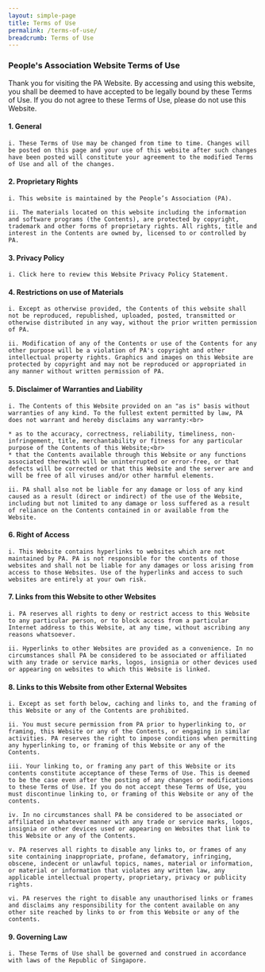 ```yaml
---
layout: simple-page
title: Terms of Use
permalink: /terms-of-use/
breadcrumb: Terms of Use
---
```

### **People's Association Website Terms of Use**
Thank you for visiting the PA Website. By accessing and using this website, you shall be deemed to have accepted to be legally bound by these Terms of Use. If you do not agree to these Terms of Use, please do not use this Website.

#### 1. General  
    i. These Terms of Use may be changed from time to time. Changes will be posted on this page and your use of this website after such changes have been posted will constitute your agreement to the modified Terms of Use and all of the changes.

#### 2. Proprietary Rights
    i. This website is maintained by the People’s Association (PA).

    ii. The materials located on this website including the information and software programs (the Contents), are protected by copyright, trademark and other forms of proprietary rights. All rights, title and interest in the Contents are owned by, licensed to or controlled by PA.

#### 3. Privacy Policy
    i. Click here to review this Website Privacy Policy Statement.

#### 4. Restrictions on use of Materials
    i. Except as otherwise provided, the Contents of this website shall not be reproduced, republished, uploaded, posted, transmitted or otherwise distributed in any way, without the prior written permission of PA.

    ii. Modification of any of the Contents or use of the Contents for any other purpose will be a violation of PA's copyright and other intellectual property rights. Graphics and images on this Website are protected by copyright and may not be reproduced or appropriated in any manner without written permission of PA.

#### 5. Disclaimer of Warranties and Liability
    i. The Contents of this Website provided on an "as is" basis without warranties of any kind. To the fullest extent permitted by law, PA does not warrant and hereby disclaims any warranty:<br>

    * as to the accuracy, correctness, reliability, timeliness, non-infringement, title, merchantability or fitness for any particular purpose of the Contents of this Website;<br>
    * that the Contents available through this Website or any functions associated therewith will be uninterrupted or error-free, or that defects will be corrected or that this Website and the server are and will be free of all viruses and/or other harmful elements.

    ii. PA shall also not be liable for any damage or loss of any kind caused as a result (direct or indirect) of the use of the Website, including but not limited to any damage or loss suffered as a result of reliance on the Contents contained in or available from the Website.

#### 6. Right of Access
    i. This Website contains hyperlinks to websites which are not maintained by PA. PA is not responsible for the contents of those websites and shall not be liable for any damages or loss arising from access to those Websites. Use of the hyperlinks and access to such websites are entirely at your own risk.

#### 7. Links from this Website to other Websites
    i. PA reserves all rights to deny or restrict access to this Website to any particular person, or to block access from a particular Internet address to this Website, at any time, without ascribing any reasons whatsoever.

    ii. Hyperlinks to other Websites are provided as a convenience. In no circumstances shall PA be considered to be associated or affiliated with any trade or service marks, logos, insignia or other devices used or appearing on websites to which this Website is linked.

#### 8. Links to this Website from other External Websites
    i. Except as set forth below, caching and links to, and the framing of this Website or any of the Contents are prohibited.

    ii. You must secure permission from PA prior to hyperlinking to, or framing, this Website or any of the Contents, or engaging in similar activities. PA reserves the right to impose conditions when permitting any hyperlinking to, or framing of this Website or any of the Contents.

    iii. Your linking to, or framing any part of this Website or its contents constitute acceptance of these Terms of Use. This is deemed to be the case even after the posting of any changes or modifications to these Terms of Use. If you do not accept these Terms of Use, you must discontinue linking to, or framing of this Website or any of the contents.

    iv. In no circumstances shall PA be considered to be associated or affiliated in whatever manner with any trade or service marks, logos, insignia or other devices used or appearing on Websites that link to this Website or any of the Contents.

    v. PA reserves all rights to disable any links to, or frames of any site containing inappropriate, profane, defamatory, infringing, obscene, indecent or unlawful topics, names, material or information, or material or information that violates any written law, any applicable intellectual property, proprietary, privacy or publicity rights.

    vi. PA reserves the right to disable any unauthorised links or frames and disclaims any responsibility for the content available on any other site reached by links to or from this Website or any of the contents.

#### 9. Governing Law
    i. These Terms of Use shall be governed and construed in accordance with laws of the Republic of Singapore.

